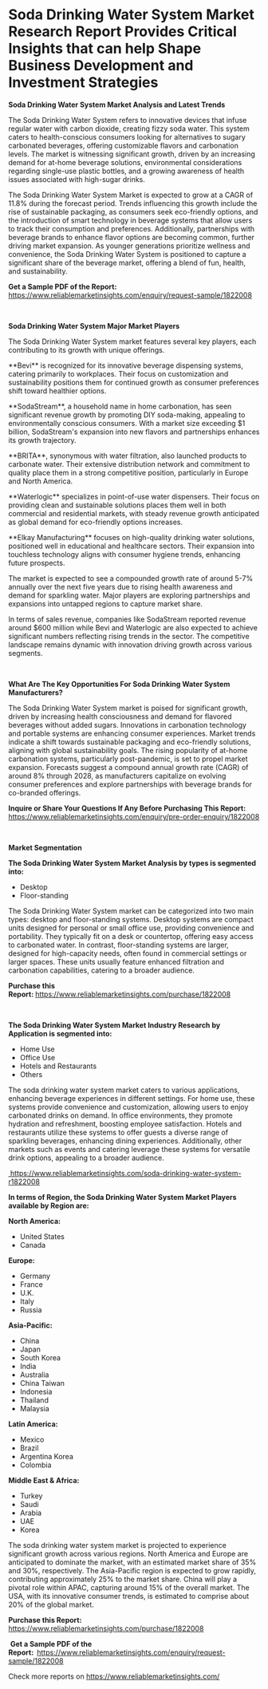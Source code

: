 <p><h1>Soda Drinking Water System Market Research Report Provides Critical Insights that can help Shape Business Development and Investment Strategies</h1></p><p><strong>Soda Drinking Water System Market Analysis and Latest Trends</strong></p>
<p><p>The Soda Drinking Water System refers to innovative devices that infuse regular water with carbon dioxide, creating fizzy soda water. This system caters to health-conscious consumers looking for alternatives to sugary carbonated beverages, offering customizable flavors and carbonation levels. The market is witnessing significant growth, driven by an increasing demand for at-home beverage solutions, environmental considerations regarding single-use plastic bottles, and a growing awareness of health issues associated with high-sugar drinks.</p><p>The Soda Drinking Water System Market is expected to grow at a CAGR of 11.8% during the forecast period. Trends influencing this growth include the rise of sustainable packaging, as consumers seek eco-friendly options, and the introduction of smart technology in beverage systems that allow users to track their consumption and preferences. Additionally, partnerships with beverage brands to enhance flavor options are becoming common, further driving market expansion. As younger generations prioritize wellness and convenience, the Soda Drinking Water System is positioned to capture a significant share of the beverage market, offering a blend of fun, health, and sustainability.</p></p>
<p><strong>Get a Sample PDF of the Report:&nbsp;</strong> <a href="https://www.reliablemarketinsights.com/enquiry/request-sample/1822008?utm_campaign=3286&utm_medium=2&utm_source=Github&utm_content=ia&utm_term=05042025&utm_id=soda-drinking-water-system">https://www.reliablemarketinsights.com/enquiry/request-sample/1822008</a></p>
<p>&nbsp;</p>
<p><strong>Soda Drinking Water System Major Market Players</strong></p>
<p><p>The Soda Drinking Water System market features several key players, each contributing to its growth with unique offerings. </p><p>**Bevi** is recognized for its innovative beverage dispensing systems, catering primarily to workplaces. Their focus on customization and sustainability positions them for continued growth as consumer preferences shift toward healthier options.</p><p>**SodaStream**, a household name in home carbonation, has seen significant revenue growth by promoting DIY soda-making, appealing to environmentally conscious consumers. With a market size exceeding $1 billion, SodaStream's expansion into new flavors and partnerships enhances its growth trajectory.</p><p>**BRITA**, synonymous with water filtration, also launched products to carbonate water. Their extensive distribution network and commitment to quality place them in a strong competitive position, particularly in Europe and North America.</p><p>**Waterlogic** specializes in point-of-use water dispensers. Their focus on providing clean and sustainable solutions places them well in both commercial and residential markets, with steady revenue growth anticipated as global demand for eco-friendly options increases.</p><p>**Elkay Manufacturing** focuses on high-quality drinking water solutions, positioned well in educational and healthcare sectors. Their expansion into touchless technology aligns with consumer hygiene trends, enhancing future prospects.</p><p>The market is expected to see a compounded growth rate of around 5-7% annually over the next five years due to rising health awareness and demand for sparkling water. Major players are exploring partnerships and expansions into untapped regions to capture market share.</p><p>In terms of sales revenue, companies like SodaStream reported revenue around $600 million while Bevi and Waterlogic are also expected to achieve significant numbers reflecting rising trends in the sector. The competitive landscape remains dynamic with innovation driving growth across various segments.</p></p>
<p>&nbsp;</p>
<p><strong>What Are The Key Opportunities For Soda Drinking Water System Manufacturers?</strong></p>
<p><p>The Soda Drinking Water System market is poised for significant growth, driven by increasing health consciousness and demand for flavored beverages without added sugars. Innovations in carbonation technology and portable systems are enhancing consumer experiences. Market trends indicate a shift towards sustainable packaging and eco-friendly solutions, aligning with global sustainability goals. The rising popularity of at-home carbonation systems, particularly post-pandemic, is set to propel market expansion. Forecasts suggest a compound annual growth rate (CAGR) of around 8% through 2028, as manufacturers capitalize on evolving consumer preferences and explore partnerships with beverage brands for co-branded offerings.</p></p>
<p><strong>Inquire or Share Your Questions If Any Before Purchasing This Report:</strong> <a href="https://www.reliablemarketinsights.com/enquiry/pre-order-enquiry/1822008?utm_campaign=3286&utm_medium=2&utm_source=Github&utm_content=ia&utm_term=05042025&utm_id=soda-drinking-water-system">https://www.reliablemarketinsights.com/enquiry/pre-order-enquiry/1822008</a></p>
<p>&nbsp;</p>
<p><strong>Market Segmentation</strong></p>
<p><strong>The Soda Drinking Water System Market Analysis by types is segmented into:</strong></p>
<p><ul><li>Desktop</li><li>Floor-standing</li></ul></p>
<p><p>The Soda Drinking Water System market can be categorized into two main types: desktop and floor-standing systems. Desktop systems are compact units designed for personal or small office use, providing convenience and portability. They typically fit on a desk or countertop, offering easy access to carbonated water. In contrast, floor-standing systems are larger, designed for high-capacity needs, often found in commercial settings or larger spaces. These units usually feature enhanced filtration and carbonation capabilities, catering to a broader audience.</p></p>
<p><strong>Purchase this Report:&nbsp;</strong><a href="https://www.reliablemarketinsights.com/purchase/1822008?utm_campaign=3286&utm_medium=2&utm_source=Github&utm_content=ia&utm_term=05042025&utm_id=soda-drinking-water-system">https://www.reliablemarketinsights.com/purchase/1822008</a></p>
<p>&nbsp;</p>
<p><strong>The Soda Drinking Water System Market Industry Research by Application is segmented into:</strong></p>
<p><ul><li>Home Use</li><li>Office Use</li><li>Hotels and Restaurants</li><li>Others</li></ul></p>
<p><p>The soda drinking water system market caters to various applications, enhancing beverage experiences in different settings. For home use, these systems provide convenience and customization, allowing users to enjoy carbonated drinks on demand. In office environments, they promote hydration and refreshment, boosting employee satisfaction. Hotels and restaurants utilize these systems to offer guests a diverse range of sparkling beverages, enhancing dining experiences. Additionally, other markets such as events and catering leverage these systems for versatile drink options, appealing to a broader audience.</p></p>
<p><a href="https://www.reliablemarketinsights.com/soda-drinking-water-system-r1822008?utm_campaign=3286&utm_medium=2&utm_source=Github&utm_content=ia&utm_term=05042025&utm_id=soda-drinking-water-system">&nbsp;https://www.reliablemarketinsights.com/soda-drinking-water-system-r1822008</a></p>
<p><strong>In terms of Region, the Soda Drinking Water System Market Players available by Region are:</strong></p>
<p>
    <p> <strong> North America: </strong>
        <ul>
            <li>United States</li>
            <li>Canada</li>
        </ul>
        </p> 
    <p> <strong> Europe: </strong>
        <ul>
            <li>Germany</li>
            <li>France</li>
            <li>U.K.</li>
            <li>Italy</li>
            <li>Russia</li>
        </ul>
        </p> 
    <p> <strong> Asia-Pacific: </strong>
        <ul>
            <li>China</li>
            <li>Japan</li>
            <li>South Korea</li>
            <li>India</li>
            <li>Australia</li>
            <li>China Taiwan</li>
            <li>Indonesia</li>
            <li>Thailand</li>
            <li>Malaysia</li>
        </ul>
        </p> 
    <p> <strong> Latin America: </strong>
        <ul>
            <li>Mexico</li>
            <li>Brazil</li>
            <li>Argentina Korea</li>
            <li>Colombia</li>
        </ul>
        </p> 
    <p> <strong> Middle East & Africa: </strong>
        <ul>
            <li>Turkey</li>
            <li>Saudi</li>
            <li>Arabia</li>
            <li>UAE</li>
            <li>Korea</li>
        </ul>
    </p>
    </p>
<p><p>The soda drinking water system market is projected to experience significant growth across various regions. North America and Europe are anticipated to dominate the market, with an estimated market share of 35% and 30%, respectively. The Asia-Pacific region is expected to grow rapidly, contributing approximately 25% to the market share. China will play a pivotal role within APAC, capturing around 15% of the overall market. The USA, with its innovative consumer trends, is estimated to comprise about 20% of the global market.</p></p>
<p><strong>Purchase this Report: </strong><a href="https://www.reliablemarketinsights.com/purchase/1822008?utm_campaign=3286&utm_medium=2&utm_source=Github&utm_content=ia&utm_term=05042025&utm_id=soda-drinking-water-system">https://www.reliablemarketinsights.com/purchase/1822008</a></p>
<p>&nbsp;<strong>Get a Sample PDF of the Report:&nbsp;&nbsp;</strong><a href="https://www.reliablemarketinsights.com/enquiry/request-sample/1822008?utm_campaign=3286&utm_medium=2&utm_source=Github&utm_content=ia&utm_term=05042025&utm_id=soda-drinking-water-system">https://www.reliablemarketinsights.com/enquiry/request-sample/1822008</a></p>
<p><strong></strong></p>
<p>Check more reports on <a href="https://www.reliablemarketinsights.com/?utm_campaign=3286&utm_medium=2&utm_source=Github&utm_content=ia&utm_term=05042025&utm_id=soda-drinking-water-system">https://www.reliablemarketinsights.com/</a></p>